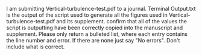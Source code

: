 I am submitting Vertical-turbulence-test.pdf to a journal. Terminal Output.txt is the output of the script used to generate all the figures used in Vertical-turbulence-test.pdf and its supplement. confirm that all of the values the script is outputting have been correctly copied into the manuscript and supplement. Please only return a bulleted list, where each entry contains the line number and error. If there are none just say "No errors". Don't include what is correct.

